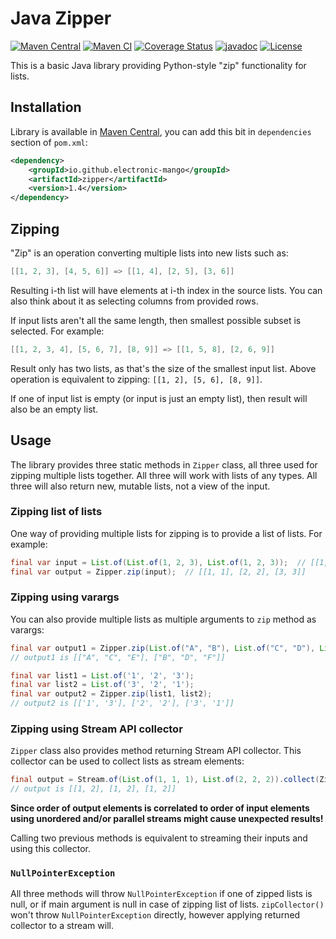 # Java Zipper

[![Maven Central](https://img.shields.io/maven-central/v/io.github.electronic-mango/zipper.svg?label=Maven%20Central)](https://search.maven.org/search?q=g:%22io.github.electronic-mango%22%20AND%20a:%22zipper%22)
[![Maven CI](https://github.com/Electronic-Mango/java-zipper/actions/workflows/maven-verify.yml/badge.svg)](https://github.com/Electronic-Mango/java-zipper/actions/workflows/maven-verify.yml)
[![Coverage Status](https://coveralls.io/repos/github/Electronic-Mango/java-zipper/badge.svg?branch=main)](https://coveralls.io/github/Electronic-Mango/java-zipper?branch=main)
[![javadoc](https://javadoc.io/badge2/io.github.electronic-mango/zipper/javadoc.svg)](https://javadoc.io/doc/io.github.electronic-mango/zipper)
[![License](https://img.shields.io/github/license/Electronic-Mango/java-zipper)](https://github.com/Electronic-Mango/java-zipper/blob/main/LICENSE)


This is a basic Java library providing Python-style "zip" functionality for lists.


## Installation

Library is available in [Maven Central](https://search.maven.org/artifact/io.github.electronic-mango/zipper), you can add this bit in `dependencies` section of `pom.xml`:
```xml
<dependency>
    <groupId>io.github.electronic-mango</groupId>
    <artifactId>zipper</artifactId>
    <version>1.4</version>
</dependency>
```


## Zipping

"Zip" is an operation converting multiple lists into new lists such as:
```java
[[1, 2, 3], [4, 5, 6]] => [[1, 4], [2, 5], [3, 6]]
```
Resulting i-th list will have elements at i-th index in the source lists.
You can also think about it as selecting columns from provided rows.

If input lists aren't all the same length, then smallest possible subset is selected. For example:
```java
[[1, 2, 3, 4], [5, 6, 7], [8, 9]] => [[1, 5, 8], [2, 6, 9]]
```
Result only has two lists, as that's the size of the smallest input list. Above operation is equivalent to zipping: `[[1, 2], [5, 6], [8, 9]]`.

If one of input list is empty (or input is just an empty list), then result will also be an empty list.


## Usage

The library provides three static methods in `Zipper` class, all three used for zipping multiple lists together.
All three will work with lists of any types.
All three will also return new, mutable lists, not a view of the input.

### Zipping list of lists

One way of providing multiple lists for zipping is to provide a list of lists. For example:
```java
final var input = List.of(List.of(1, 2, 3), List.of(1, 2, 3));  // [[1, 2, 3], [1, 2, 3]]
final var output = Zipper.zip(input);  // [[1, 1], [2, 2], [3, 3]]
```


### Zipping using varargs

You can also provide multiple lists as multiple arguments to `zip` method as varargs:
```java
final var output1 = Zipper.zip(List.of("A", "B"), List.of("C", "D"), List.of("E", "F"));
// output1 is [["A", "C", "E"], ["B", "D", "F"]]

final var list1 = List.of('1', '2', '3');
final var list2 = List.of('3', '2', '1');
final var output2 = Zipper.zip(list1, list2);
// output2 is [['1', '3'], ['2', '2'], ['3', '1']]
```


### Zipping using Stream API collector

`Zipper` class also provides method returning Stream API collector.
This collector can be used to collect lists as stream elements:
```java
final output = Stream.of(List.of(1, 1, 1), List.of(2, 2, 2)).collect(Zipper.zipCollector());
// output is [[1, 2], [1, 2], [1, 2]]
```

**Since order of output elements is correlated to order of input elements using unordered and/or parallel streams might cause unexpected results!**

Calling two previous methods is equivalent to streaming their inputs and using this collector.


### `NullPointerException`

All three methods will throw `NullPointerException` if one of zipped lists is null, or if main argument is null in case of zipping list of lists.
`zipCollector()` won't throw `NullPointerException` directly, however applying returned collector to a stream will.
